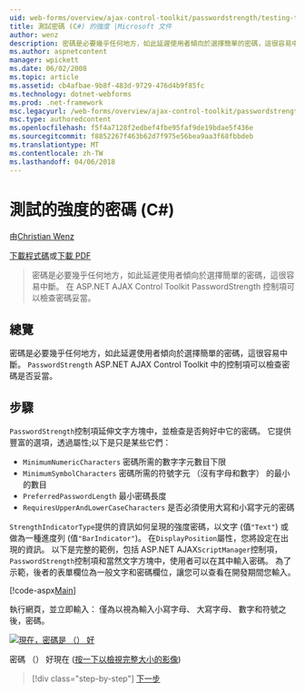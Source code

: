 ```yaml
---
uid: web-forms/overview/ajax-control-toolkit/passwordstrength/testing-the-strength-of-a-password-cs
title: 測試密碼 (C#) 的強度 |Microsoft 文件
author: wenz
description: 密碼是必要幾乎任何地方，如此延遲使用者傾向於選擇簡單的密碼，這很容易中斷。 在 ASP PasswordStrength 控制項。N...
ms.author: aspnetcontent
manager: wpickett
ms.date: 06/02/2008
ms.topic: article
ms.assetid: cb4afbae-9b8f-483d-9729-476d4b9f85fc
ms.technology: dotnet-webforms
ms.prod: .net-framework
msc.legacyurl: /web-forms/overview/ajax-control-toolkit/passwordstrength/testing-the-strength-of-a-password-cs
msc.type: authoredcontent
ms.openlocfilehash: f5f4a7128f2edbef4fbe95faf9de19bdae5f436e
ms.sourcegitcommit: f8852267f463b62d7f975e56bea9aa3f68fbbdeb
ms.translationtype: MT
ms.contentlocale: zh-TW
ms.lasthandoff: 04/06/2018
---
```

<a name="testing-the-strength-of-a-password-c"></a>測試的強度的密碼 (C#)
====================
由[Christian Wenz](https://github.com/wenz)

[下載程式碼](http://download.microsoft.com/download/9/3/f/93f8daea-bebd-4821-833b-95205389c7d0/PasswordStrength0.cs.zip)或[下載 PDF](http://download.microsoft.com/download/2/d/c/2dc10e34-6983-41d4-9c08-f78f5387d32b/passwordstrength0CS.pdf)

> 密碼是必要幾乎任何地方，如此延遲使用者傾向於選擇簡單的密碼，這很容易中斷。 在 ASP.NET AJAX Control Toolkit PasswordStrength 控制項可以檢查密碼妥當。


## <a name="overview"></a>總覽

密碼是必要幾乎任何地方，如此延遲使用者傾向於選擇簡單的密碼，這很容易中斷。 `PasswordStrength` ASP.NET AJAX Control Toolkit 中的控制項可以檢查密碼是否妥當。

## <a name="steps"></a>步驟

`PasswordStrength`控制項延伸文字方塊中，並檢查是否夠好中它的密碼。 它提供豐富的選項，透過屬性;以下是只是某些它們：

- `MinimumNumericCharacters` 密碼所需的數字字元數目下限
- `MinimumSymbolCharacters` 密碼所需的符號字元 （沒有字母和數字） 的最小的數目
- `PreferredPasswordLength` 最小密碼長度
- `RequiresUpperAndLowerCaseCharacters` 是否必須使用大寫和小寫字元的密碼

`StrengthIndicatorType`提供的資訊如何呈現的強度密碼，以文字 (值`"Text"`) 或做為一種進度列 (值`"BarIndicator"`)。 在`DisplayPosition`屬性，您將設定在出現的資訊。 以下是完整的範例，包括 ASP.NET AJAX`ScriptManager`控制項，`PasswordStrength`控制項和當然文字方塊中，使用者可以在其中輸入密碼。 為了示範，後者的表單欄位為一般文字和密碼欄位，讓您可以查看在開發期間您輸入。

[!code-aspx[Main](testing-the-strength-of-a-password-cs/samples/sample1.aspx)]

執行網頁，並立即輸入： 僅為以視為輸入小寫字母、 大寫字母、 數字和符號之後，密碼。


[![現在，密碼是 （） 好](testing-the-strength-of-a-password-cs/_static/image2.png)](testing-the-strength-of-a-password-cs/_static/image1.png)

密碼 （） 好現在 ([按一下以檢視完整大小的影像](testing-the-strength-of-a-password-cs/_static/image3.png))

> [!div class="step-by-step"]
> [下一步](testing-the-strength-of-a-password-vb.md)
